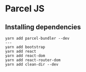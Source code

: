 # Parcel JS

## Installing dependencies

````
yarn add parcel-bundler --dev
---
yarn add bootstrap
yarn add react
yarn add react-dom
yarn add react-router-dom
yarn add clean-dir --dev
````

